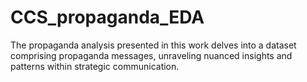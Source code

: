 # CCS_propaganda_EDA
The propaganda analysis presented in this work delves into a dataset comprising propaganda messages, unraveling nuanced insights and patterns within strategic communication. 
